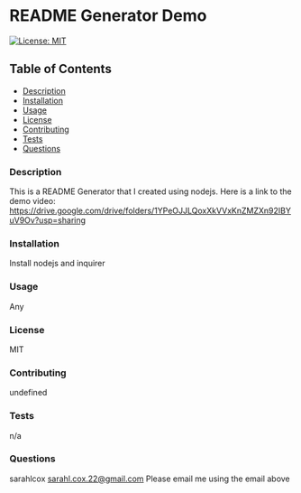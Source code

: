 # README Generator Demo
  [![License: MIT](https://img.shields.io/badge/License-MIT-yellow.svg)](https://opensource.org/licenses/MIT)
  ## Table of Contents
  * [ Description ](#description)
  * [ Installation ](#installation)
  * [ Usage ](#usage)
  * [ License ](#license)
  * [ Contributing ](#contributing)
  * [ Tests ](#tests)
  * [ Questions ](#questions)
  
### Description
This is a README Generator that I created using nodejs. Here is a link to the demo video: https://drive.google.com/drive/folders/1YPeOJJLQoxXkVVxKnZMZXn92IBYuV9Ov?usp=sharing
  
### Installation
Install nodejs and inquirer 

### Usage
Any

### License
MIT

### Contributing
undefined

### Tests
n/a

### Questions
sarahlcox
sarahl.cox.22@gmail.com
Please email me using the email above

